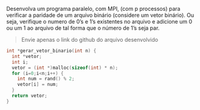 Desenvolva um programa paralelo, com MPI, (com p processos) para verificar a paridade de um
arquivo binário (considere um vetor binário).
Ou seja, verifique o numero de 0’s e 1’s existentes no arquivo e
adicione um 0 ou um 1 ao arquivo de tal forma que o número de 1’s seja par.

> Envie apenas o link do github do arquivo desenvolvido

```C
int *gerar_vetor_binario(int n) {
  int *vetor;
  int i; 
  vetor = (int *)malloc(sizeof(int) * n);
  for (i=0;i<n;i++) {
    int num = rand() % 2;
    vetor[i] = num;
  }
  return vetor;
}
```
